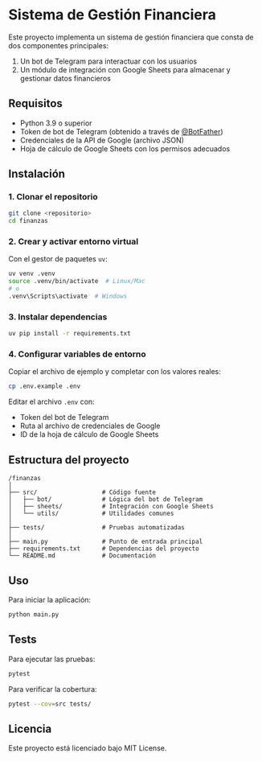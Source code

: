 # Sistema de Gestión Financiera

Este proyecto implementa un sistema de gestión financiera que consta de dos componentes principales:

1. Un bot de Telegram para interactuar con los usuarios
2. Un módulo de integración con Google Sheets para almacenar y gestionar datos financieros

## Requisitos

- Python 3.9 o superior
- Token de bot de Telegram (obtenido a través de [@BotFather](https://t.me/botfather))
- Credenciales de la API de Google (archivo JSON)
- Hoja de cálculo de Google Sheets con los permisos adecuados

## Instalación

### 1. Clonar el repositorio

```bash
git clone <repositorio>
cd finanzas
```

### 2. Crear y activar entorno virtual

Con el gestor de paquetes `uv`:

```bash
uv venv .venv
source .venv/bin/activate  # Linux/Mac
# o
.venv\Scripts\activate  # Windows
```

### 3. Instalar dependencias

```bash
uv pip install -r requirements.txt
```

### 4. Configurar variables de entorno

Copiar el archivo de ejemplo y completar con los valores reales:

```bash
cp .env.example .env
```

Editar el archivo `.env` con:
- Token del bot de Telegram
- Ruta al archivo de credenciales de Google
- ID de la hoja de cálculo de Google Sheets

## Estructura del proyecto

```
/finanzas
│
├── src/                  # Código fuente
│   ├── bot/              # Lógica del bot de Telegram
│   ├── sheets/           # Integración con Google Sheets
│   └── utils/            # Utilidades comunes
│
├── tests/                # Pruebas automatizadas
│
├── main.py               # Punto de entrada principal
├── requirements.txt      # Dependencias del proyecto
└── README.md             # Documentación
```

## Uso

Para iniciar la aplicación:

```bash
python main.py
```

## Tests

Para ejecutar las pruebas:

```bash
pytest
```

Para verificar la cobertura:

```bash
pytest --cov=src tests/
```

## Licencia

Este proyecto está licenciado bajo MIT License.
